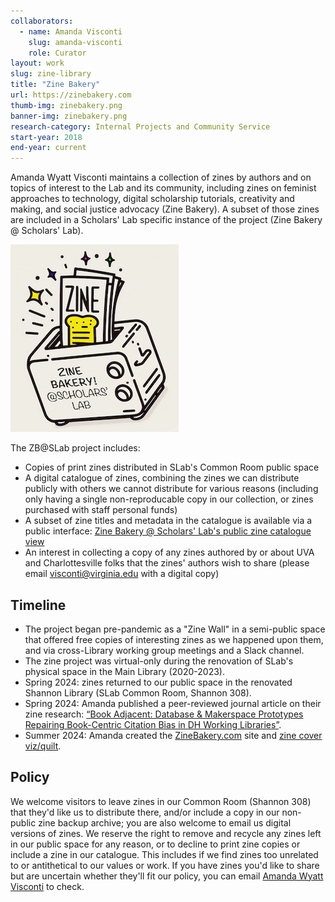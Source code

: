 ```yaml
---
collaborators: 
  - name: Amanda Visconti
    slug: amanda-visconti
    role: Curator
layout: work
slug: zine-library
title: "Zine Bakery"
url: https://zinebakery.com
thumb-img: zinebakery.png
banner-img: zinebakery.png
research-category: Internal Projects and Community Service
start-year: 2018
end-year: current
---
```

Amanda Wyatt Visconti maintains a collection of zines by authors and on topics of interest to the Lab and its community, including zines on feminist approaches to technology, digital scholarship tutorials, creativity and making, and social justice advocacy (Zine Bakery). A subset of those zines are included in a Scholars' Lab specific instance of the project (Zine Bakery @ Scholars' Lab).

![Logo for the Zine Bakery @ Scholars' Lab subset of the Zine Bakery project](/assets/img/work/zinebakery-atslab.png)

The ZB@SLab project includes:
* Copies of print zines distributed in SLab's Common Room public space
* A digital catalogue of zines, combining the zines we can distribute publicly with others we cannot distribute for various reasons (including only having a single non-reproducable copy in our collection, or zines purchased with staff personal funds)
* A subset of zine titles and metadata in the catalogue is available via a public interface: <a href="https://airtable.com/appY7WyBFjSzLXQd6/shrsat2Zc0vtYsSsj">Zine Bakery @ Scholars' Lab's public zine catalogue view</a>
* An interest in collecting a copy of any zines authored by or about UVA and Charlottesville folks that the zines' authors wish to share (please email visconti@virginia.edu with a digital copy)

## Timeline
* The project began pre-pandemic as a "Zine Wall" in a semi-public space that offered free copies of interesting zines as we happened upon them, and via cross-Library working group meetings and a Slack channel.
* The zine project was virtual-only during the renovation of SLab's physical space in the Main Library (2020-2023).
* Spring 2024: zines returned to our public space in the renovated Shannon Library (SLab Common Room, Shannon 308).
* Spring 2024: Amanda published a peer-reviewed journal article on their zine research: [“Book Adjacent: Database & Makerspace Prototypes Repairing Book-Centric Citation Bias in DH Working Libraries”](https://dhandlib.org/2024/04/29/book-adjacent-database-makerspace-prototypes-repairing-book-centric-citation-bias-in-dh-working-libraries/).
* Summer 2024: Amanda created the [ZineBakery.com](https://zinebakery.com) site and [zine cover viz/quilt](https://zinebakery.com/pages/zine-quilt/).

## Policy
We welcome visitors to leave zines in our Common Room (Shannon 308) that they'd like us to distribute there, and/or include a copy in our non-public zine backup archive; you are also welcome to email us digital versions of zines. We reserve the right to remove and recycle any zines left in our public space for any reason, or to decline to print zine copies or include a zine in our catalogue. This includes if we find zines too unrelated to or antithetical to our values or work. If you have zines you'd like to share but are uncertain whether they'll fit our policy, you can email <a href="https://scholarslab.lib.virginia.edu/people/amanda-visconti/">Amanda Wyatt Visconti</a> to check.
